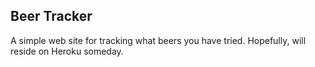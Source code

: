 Beer Tracker
-----

A simple web site for tracking what beers you have tried. Hopefully, will reside on Heroku someday.

